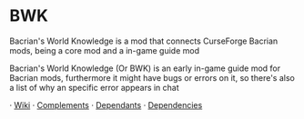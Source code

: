 # BWK
Bacrian's World Knowledge is a mod that connects CurseForge Bacrian mods, being a core mod and a in-game guide mod

Bacrian's World Knowledge (Or BWK) is an early in-game guide mod for Bacrian mods, furthermore it might have bugs or errors on it, so there's also a list of why an specific error appears in chat

· <a href="https://github.com/Bacrian/BWK/wiki">Wiki</a>
· <a href="https://github.com/Bacrian/BWK/wiki/Complements">Complements</a>
· <a href="https://github.com/Bacrian/BWK/wiki/Dependants">Dependants</a>
· <a href="https://github.com/Bacrian/BWK/wiki/Dependencies">Dependencies</a>
